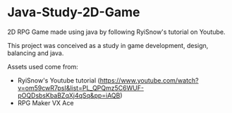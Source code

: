 # Java-Study-2D-Game
2D RPG Game made using java by following RyiSnow's tutorial on Youtube.

This project was conceived as a study in game development, design, balancing and java.

Assets used come from:
- RyiSnow's Youtube tutorial (https://www.youtube.com/watch?v=om59cwR7psI&list=PL_QPQmz5C6WUF-pOQDsbsKbaBZqXj4qSq&pp=iAQB)
- RPG Maker VX Ace
